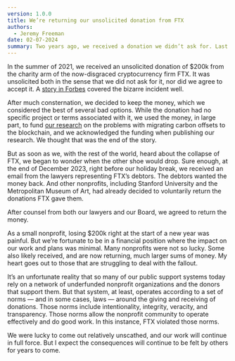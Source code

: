 ```yaml
---
version: 1.0.0
title: We’re returning our unsolicited donation from FTX
authors:
  - Jeremy Freeman
date: 02-07-2024
summary: Two years ago, we received a donation we didn’t ask for. Last month, we were asked to send it back.
---
```


In the summer of 2021, we received an unsolicited donation of $200k from the charity arm of the now-disgraced cryptocurrency firm FTX. It was unsolicited both in the sense that we did not ask for it, nor did we agree to accept it. A [story in Forbes](https://www.forbes.com/sites/johnhyatt/2022/11/22/this-climate-change-nonprofit-didnt-ask-for-ftxs-moneybut-got-200000-anyways/) covered the bizarre incident well.

After much consternation, we decided to keep the money, which we considered the best of several bad options. While the donation had no specific project or terms associated with it, we used the money, in large part, to fund [our research](https://carbonplan.org/research/toucan-crypto-offsets) on the problems with migrating carbon offsets to the blockchain, and we acknowledged the funding when publishing our research. We thought that was the end of the story.

But as soon as we, with the rest of the world, heard about the collapse of FTX, we began to wonder when the other shoe would drop. Sure enough, at the end of December 2023, right before our holiday break, we received an email from the lawyers representing FTX’s debtors. The debtors wanted the money back. And other nonprofits, including Stanford University and the Metropolitan Museum of Art, had already decided to voluntarily return the donations FTX gave them.

After counsel from both our lawyers and our Board, we agreed to return the money.

As a small nonprofit, losing $200k right at the start of a new year was painful. But we’re fortunate to be in a financial position where the impact on our work and plans was minimal. Many nonprofits were not so lucky. Some also likely received, and are now returning, much larger sums of money. My heart goes out to those that are struggling to deal with the fallout.

It’s an unfortunate reality that so many of our public support systems today rely on a network of underfunded nonprofit organizations and the donors that support them. But that system, at least, operates according to a set of norms — and in some cases, laws — around the giving and receiving of donations. Those norms include intentionality, integrity, veracity, and transparency. Those norms allow the nonprofit community to operate effectively and do good work. In this instance, FTX violated those norms.

We were lucky to come out relatively unscathed, and our work will continue in full force. But I expect the consequences will continue to be felt by others for years to come.
